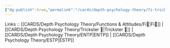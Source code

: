 ```yaml
---
{"dg-publish":true,"permalink":"/cards/depth-psychology-theory/fi-trickster/","created":"2023-01-05T12:02:42.300+01:00","updated":"2023-04-23T10:10:39.261+02:00"}
---
```


Links :: [[CARDS/Depth Psychology Theory/Functions & Attitudes/Fi🧭\|Fi🧭]] | [[CARDS/Depth Psychology Theory/Trickster 🤡\|Trickster 🤡]] | [[CARDS/Depth Psychology Theory/ENTP\|ENTP]] | [[CARDS/Depth Psychology Theory/ESTP\|ESTP]]